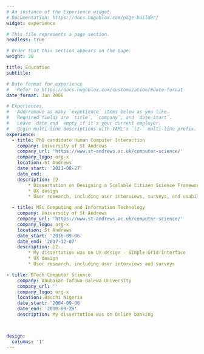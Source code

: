 ```yaml
---
# An instance of the Experience widget.
# Documentation: https://docs.hugoblox.com/page-builder/
widget: experience

# This file represents a page section.
headless: true

# Order that this section appears on the page.
weight: 30

title: Education
subtitle:

# Date format for experience
#   Refer to https://docs.hugoblox.com/customization/#date-format
date_format: Jan 2006

# Experiences.
#   Add/remove as many `experience` items below as you like.
#   Required fields are `title`, `company`, and `date_start`.
#   Leave `date_end` empty if it's your current employer.
#   Begin multi-line descriptions with YAML's `|2-` multi-line prefix.
experience:
  - title: PhD candidate Human Computer Interaction
    company: University of St Andrews
    company_url: 'https://www.st-andrews.ac.uk/computer-science/'
    company_logo: org-x
    location: St Andrews
    date_start: '2021-08-27'
    date_end: 
    description: |2-
        * Dissertation on Designing a Scalable Citizen Science Framework for Data Subject Rights Driven Studies via a User-centered approach
        * UX design
        * User research, including user interviews, surveys, and usability testing 

  - title: MSc Computing and Information Technology
    company: University of St Andrews
    company_url: 'https://www.st-andrews.ac.uk/computer-science/'
    company_logo: org-x
    location: St Andrews
    date_start: '2016-09-06'
    date_end: '2017-12-07'
    description: |2-
        * My dissertation was on UX design - Simple Grid Interface
        * UX design
        * User research, including user interviews and surveys

- title: BTech Computer Science
    company: Abubakar Tafawa Balewa University
    company_url: ''
    company_logo: org-x
    location: Bauchi Nigeria
    date_start: '2004-09-06'
    date_end: '2010-09-28'
    description: My dissertation was on Online banking



design:
  columns: '1'
---
```

